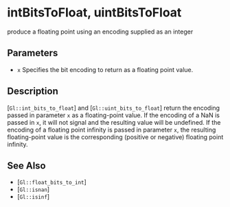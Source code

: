 # intBitsToFloat, uintBitsToFloat
produce a floating point using an encoding supplied as an integer

## Parameters
- `x`
  Specifies the bit encoding to return as a floating point value.

## Description
[`Gl::int_bits_to_float`] and [`Gl::uint_bits_to_float`] return the
  encoding passed in parameter `x` as a floating-point value. If the
  encoding of a NaN is passed in `x`, it will not signal and the
  resulting value will be undefined. If the encoding of a floating point
  infinity is passed in parameter `x`, the resulting floating-point
  value is the corresponding (positive or negative) floating point
  infinity.

## See Also
- [`Gl::float_bits_to_int`]
- [`Gl::isnan`]
- [`Gl::isinf`]

